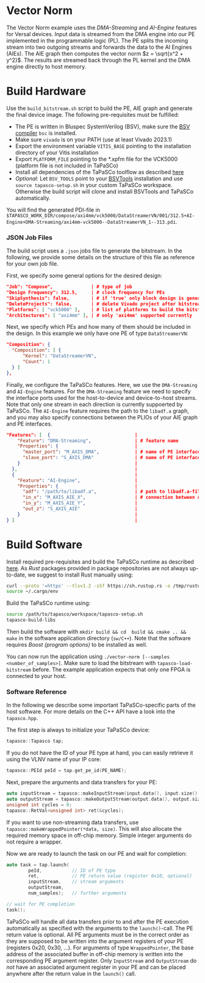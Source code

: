 # Vector Norm

The Vector Norm example uses the *DMA-Streaming* and *AI-Engine* features for Versal devices. Input data is streamed from the DMA engine into our PE implemented in the programmable logic (PL). The PE splits the incoming stream into two outgoing streams and forwards the data to the AI Engines (AIEs).
The AIE graph then computes the vector norm $z = \sqrt{x^2 + y^2}$. The results are streamed back through the PL kernel and the DMA engine directly to host memory.

# Build Hardware

Use the `build_bitstream.sh` script to build the PE, AIE graph and generate the final device image. The following pre-requisites must be fulfilled:

- The PE is written in Bluspec SystemVerilog (BSV), make sure the [BSV compiler](https://github.com/B-Lang-org/bsc) `bsc` is installed.
- Make sure `vivado` is on your PATH (use at least Vivado 2023.1)
- Export the environment variable `VITIS_BASE` pointing to the installation directory of your Vitis installation
- Export `PLATFORM_FILE` pointing to the *.xpfm file for the VCK5000 (platform file is not included in TaPaSCo)
- Install all dependencies of the TaPaSCo toolflow as described [here](https://github.com/esa-tu-darmstadt/tapasco?tab=readme-ov-file#prerequisites-for-toolflow)
- *Optional:* Let `BSV_TOOLS` point to your [BSVTools](https://github.com/esa-tu-darmstadt/BSVTools) installation and use `source tapasco-setup.sh` in your custom TaPaSCo workspace. Otherwise the build script will clone and install BSVTools and TaPaSCo automatically.

You will find the generated PDI-file in `$TAPASCO_WORK_DIR/compose/axi4mm/vck5000/DataStreamerVN/001/312.5+AI-Engine+DMA-Streaming/axi4mm-vck5000--DataStreamerVN_1--313.pdi`.

### JSON Job Files

The build script uses a `.json` jobs file to generate the bitstream. In the following, we provide some details on the structure of this file as reference for your own job file.

First, we specify some general options for the desired design:

```json
"Job": "Compose",              | # type of job
"Design Frequency": 312.5,     | # clock frequency for PEs
"SkipSynthesis": false,        | # if 'true' only block design is generated (no synthesis)
"DeleteProjects": false,       | # delete Vivado project after bitstream generation
"Platforms": [ "vck5000" ],    | # list of platforms to build the bitstream for
"Architectures": [ "axi4mm" ], | # only 'axi4mm' supported currently
```

Next, we specify which PEs and how many of them should be included in the design. In this example we only have one PE of type `DataStreamerVN`:

```json
"Composition": {
  "Composition": [ {
      "Kernel": "DataStreamerVN",
      "Count": 1
  } ]
},
```

Finally, we configure the TaPaSCo features. Here, we use the `DMA-Streaming` and `AI-Engine` features.
For the `DMA-Streaming` feature we need to specify the interface ports used for the host-to-device and device-to-host streams. Note that only one stream in each direction is currently suppoerted by TaPaSCo.
The `AI-Engine` feature requires the path to the `libadf.a` graph, and you may also specify connections between the PLIOs of your AIE graph and PE interfaces.


```json
"Features": [  {                               |
    "Feature": "DMA-Streaming",                | # feature name
    "Properties": {                            |
      "master_port": "M_AXIS_DMA",             | # name of PE interface for dev-to-host stream
      "slave_port": "S_AXIS_DMA"               | # name of PE interface for host-to-dev stream
    }                                          |
  },                                           |
  {                                            |
    "Feature": "AI-Engine",                    |
    "Properties": {                            |
      "adf": "/path/to/libadf.a",              | # path to libadf.a-file
      "in_x": "M_AXIS_AIE_X",                  | # connection between AIE graph PLIO and PE interface
      "in_y": "M_AXIS_AIE_Y",                  |
      "out_z": "S_AXIS_AIE"                    |
    }                                          |
} ]                                            |
```

# Build Software

Install required pre-requisites and build the TaPaSCo runtime as described [here](https://github.com/esa-tu-darmstadt/tapasco?tab=readme-ov-file#prerequisites-for-compiling-the-runtime). As *Rust* packages provided in package repositories are not always up-to-date, we suggest to install Rust manually using:

```bash
curl --proto '=https' --tlsv1.2 -sSf https://sh.rustup.rs -o /tmp/rustup.sh && sh /tmp/rustup.sh -y
source ~/.cargo/env
```

Build the TaPaSCo runtime using:

```bash
source /path/to/tapasco/workspace/tapasco-setup.sh
tapasco-build-libs
```

Then build the software with `mkdir build && cd  build && cmake .. && make` in the software application directory (`sw/C++`). Note that the software requires *Boost (program options)* to be installed as well.

You can now run the application using `./vector-norm [--samples <number_of_samples>]`. Make sure to load the bitstream with `tapasco-load-bitstream` before. The example application expects that only one FPGA is connected to your host.

### Software Reference

In the following we describe some important TaPaSCo-specific parts of the host software. For more details on the C++ API have a look into the `tapasco.hpp`.

The first step is always to initialize your TaPaSCo device:

```c++
tapasco::Tapasco tap;
```

If you do not have the ID of your PE type at hand, you can easily retrieve it using the VLNV name of your IP core:

```c++
tapasco::PEId peId = tap.get_pe_id(PE_NAME);
```

Next, prepare the arguments and data transfers for your PE:

```c++
auto inputStream = tapasco::makeInputStream(input.data(), input.size() * sizeof(float));
auto outputStream = tapasco::makeOutputStream(output.data(), output.size() * sizeof(float));
unsigned int cycles = 0;
tapasco::RetVal<unsigned int> ret(&cycles);
```

If you want to use non-streaming data transfers, use `tapasco::makeWrappedPointer(*data, size)`. This will also allocate the required memory space in off-chip memory. Simple integer arguments do not require a wrapper.

Now we are ready to launch the task on our PE and wait for completion:

```c++
auto task = tap.launch(
        peId,           // ID of PE type
        ret,            // PE return value (register 0x10, optional)
        inputStream,    // stream arguments
        outputStream,
        num_samples);   // further arguments

// wait for PE completion
task();
```

TaPaSCo will handle all data transfers prior to and after the PE execution automatically as specified with the arguments to the `launch()`-call. The PE return value is optional.
All PE arguments must be in the correct order as they are supposed to be written into the argument registers of your PE (registers 0x20, 0x30, ...). For arguments of type `WrappedPointer`, the base address of the associated buffer in off-chip memory is written into the corresponding PE argument register.
Only `InputStream` and `OutputStream` do *not* have an associated argument register in your PE and can be placed anywhere after the return value in the `launch()` call.

